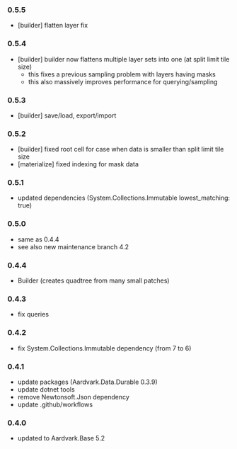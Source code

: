 ### 0.5.5
- [builder] flatten layer fix

### 0.5.4
- [builder] builder now flattens multiple layer sets into one (at split limit tile size)
  - this fixes a previous sampling problem with layers having masks
  - this also massively improves performance for querying/sampling

### 0.5.3
- [builder] save/load, export/import

### 0.5.2
- [builder] fixed root cell for case when data is smaller than split limit tile size
- [materialize] fixed indexing for mask data

### 0.5.1
- updated dependencies (System.Collections.Immutable lowest_matching: true)

### 0.5.0
- same as 0.4.4
- see also new maintenance branch 4.2

### 0.4.4
- Builder (creates quadtree from many small patches)

### 0.4.3
- fix queries

### 0.4.2
- fix System.Collections.Immutable dependency (from 7 to 6)

### 0.4.1
- update packages (Aardvark.Data.Durable 0.3.9)
- update dotnet tools
- remove Newtonsoft.Json dependency
- update .github/workflows

### 0.4.0
- updated to Aardvark.Base 5.2